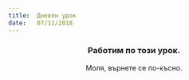 ```yaml
---
title:  Дневен урок
date:   07/11/2018
---
```


### <center>Работим по този урок.</center>
<center>Моля, върнете се по-късно.</center>